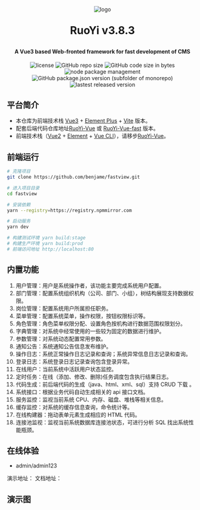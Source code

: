<p align="center">
	<img alt="logo" src="https://oscimg.oschina.net/oscnet/up-d3d0a9303e11d522a06cd263f3079027715.png">
</p>
<h1 align="center" style="margin: 30px 0 30px; font-weight: bold;">RuoYi v3.8.3</h1>
<h4 align="center">A Vue3 based Web-fronted framework for fast development of CMS</h4>

<p align="center">
	<img alt="license" src="https://img.shields.io/github/license/benjame/fastview.svg">
    <img alt="GitHub repo size" src="https://img.shields.io/github/repo-size/benjame/fastview?logo=github">
    <img alt="GitHub code size in bytes" src="https://img.shields.io/github/languages/code-size/benjame/fastview?logo=git">
    <img alt="node package management" src="https://badgen.net/badge/icon/npm?icon=npm&label">
    <img alt="GitHub package.json version (subfolder of monorepo)" src="https://img.shields.io/github/package-json/v/benjame/fastview">
    <img alt="lastest released version" src="https://badgen.net/github/release/benjame/fastview">
</p>

## 平台简介

- 本仓库为前端技术栈 [Vue3](https://v3.cn.vuejs.org) + [Element Plus](https://element-plus.org/zh-CN) + [Vite](https://cn.vitejs.dev) 版本。
- 配套后端代码仓库地址[RuoYi-Vue](https://gitee.com/y_project/RuoYi-Vue) 或 [RuoYi-Vue-fast](https://github.com/yangzongzhuan/RuoYi-Vue-fast) 版本。
- 前端技术栈（[Vue2](https://cn.vuejs.org) + [Element](https://github.com/ElemeFE/element) + [Vue CLI](https://cli.vuejs.org/zh)），请移步[RuoYi-Vue](https://gitee.com/y_project/RuoYi-Vue/tree/master/ruoyi-ui)。

## 前端运行

```bash
# 克隆项目
git clone https://github.com/benjame/fastview.git

# 进入项目目录
cd fastview

# 安装依赖
yarn --registry=https://registry.npmmirror.com

# 启动服务
yarn dev

# 构建测试环境 yarn build:stage
# 构建生产环境 yarn build:prod
# 前端访问地址 http://localhost:80
```

## 内置功能

1.  用户管理：用户是系统操作者，该功能主要完成系统用户配置。
2.  部门管理：配置系统组织机构（公司、部门、小组），树结构展现支持数据权限。
3.  岗位管理：配置系统用户所属担任职务。
4.  菜单管理：配置系统菜单，操作权限，按钮权限标识等。
5.  角色管理：角色菜单权限分配、设置角色按机构进行数据范围权限划分。
6.  字典管理：对系统中经常使用的一些较为固定的数据进行维护。
7.  参数管理：对系统动态配置常用参数。
8.  通知公告：系统通知公告信息发布维护。
9.  操作日志：系统正常操作日志记录和查询；系统异常信息日志记录和查询。
10. 登录日志：系统登录日志记录查询包含登录异常。
11. 在线用户：当前系统中活跃用户状态监控。
12. 定时任务：在线（添加、修改、删除)任务调度包含执行结果日志。
13. 代码生成：前后端代码的生成（java、html、xml、sql）支持 CRUD 下载 。
14. 系统接口：根据业务代码自动生成相关的 api 接口文档。
15. 服务监控：监视当前系统 CPU、内存、磁盘、堆栈等相关信息。
16. 缓存监控：对系统的缓存信息查询，命令统计等。
17. 在线构建器：拖动表单元素生成相应的 HTML 代码。
18. 连接池监视：监视当前系统数据库连接池状态，可进行分析 SQL 找出系统性能瓶颈。

## 在线体验

- admin/admin123

演示地址：
文档地址：

## 演示图
